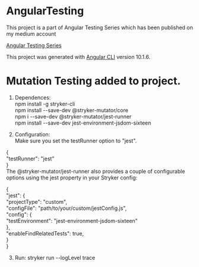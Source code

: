 # AngularTesting

This project is a part of Angular Testing Series which has been published on my medium account

[Angular Testing Series](https://medium.com/@marcinmilewicz)

This project was generated with [Angular CLI](https://github.com/angular/angular-cli) version 10.1.6.

# Mutation Testing added to project.

1. Dependences:  
npm install -g stryker-cli  
npm install --save-dev @stryker-mutator/core  
npm i --save-dev @stryker-mutator/jest-runner  
npm install --save-dev jest-environment-jsdom-sixteen  

2. Configuration:  
Make sure you set the testRunner option to "jest".  

{  
  "testRunner": "jest"  
}  
The @stryker-mutator/jest-runner also provides a couple of configurable options using the jest property in your Stryker config:

{    
  "jest": {  
    "projectType": "custom",  
    "configFile": "path/to/your/custom/jestConfig.js",  
    "config": {  
      "testEnvironment": "jest-environment-jsdom-sixteen"  
    },  
    "enableFindRelatedTests": true,  
  }  
}  

3. Run:
stryker run --logLevel trace
